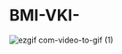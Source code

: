 # BMI-VKI-
![ezgif com-video-to-gif (1)](https://github.com/MertSolgun/BMI-VKI-/assets/115940928/9cad8afe-cc79-4e63-8ae6-f14e8a697817)
